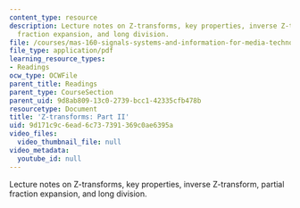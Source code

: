 ```yaml
---
content_type: resource
description: Lecture notes on Z-transforms, key properties, inverse Z-transform, partial
  fraction expansion, and long division.
file: /courses/mas-160-signals-systems-and-information-for-media-technology-fall-2007/9d171c9c6ead6c737391369c0ae6395a_1121_zx2.pdf
file_type: application/pdf
learning_resource_types:
- Readings
ocw_type: OCWFile
parent_title: Readings
parent_type: CourseSection
parent_uid: 9d8ab809-13c0-2739-bcc1-42335cfb478b
resourcetype: Document
title: 'Z-transforms: Part II'
uid: 9d171c9c-6ead-6c73-7391-369c0ae6395a
video_files:
  video_thumbnail_file: null
video_metadata:
  youtube_id: null
---
```

Lecture notes on Z-transforms, key properties, inverse Z-transform, partial fraction expansion, and long division.

